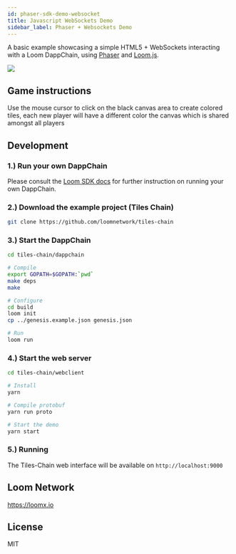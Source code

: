 ```yaml
---
id: phaser-sdk-demo-websocket
title: Javascript WebSockets Demo
sidebar_label: Phaser + Websockets Demo
---
```

A basic example showcasing a simple HTML5 + WebSockets interacting with a Loom DappChain, using [Phaser](http://phaser.io) and [Loom.js](https://github.com/loomnetwork/loom-js).

![](https://camo.githubusercontent.com/9d49b0ce78d692e69d1dd571bc8d1aafe5b806a8/68747470733a2f2f647a776f6e73656d72697368372e636c6f756466726f6e742e6e65742f6974656d732f315232363044327030713370304d33693232304a2f53637265656e2532305265636f7264696e67253230323031382d30352d3232253230617425323031302e3233253230414d2e6769663f763d3961353539316139)

## Game instructions

Use the mouse cursor to click on the black canvas area to create colored tiles, each new player will have a different color the canvas which is shared amongst all players

## Development

### 1.) Run your own DappChain

Please consult the [Loom SDK docs](https://loomx.io/developers/docs/en/prereqs.html) for further instruction on running your own DappChain.

### 2.) Download the example project (Tiles Chain)

```bash
git clone https://github.com/loomnetwork/tiles-chain
```

### 3.) Start the DappChain

```bash
cd tiles-chain/dappchain

# Compile
export GOPATH=$GOPATH:`pwd`
make deps
make

# Configure
cd build
loom init
cp ../genesis.example.json genesis.json

# Run
loom run
```

### 4.) Start the web server

```bash
cd tiles-chain/webclient

# Install
yarn

# Compile protobuf
yarn run proto

# Start the demo
yarn start

```

### 5.) Running

The Tiles-Chain web interface will be available on `http://localhost:9000`

## Loom Network

<https://loomx.io>

## License

MIT